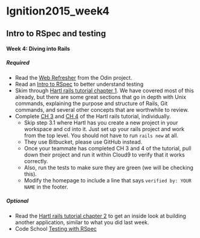 # Ignition2015_week4
## Intro to RSpec and testing

#### Week 4: Diving into Rails
##### Required
- Read the [Web Refresher](http://www.theodinproject.com/ruby-on-rails/a-railsy-web-refresher) from the Odin project.
- Read an [Intro to RSpec](http://blog.teamtreehouse.com/an-introduction-to-rspec) to better understand testing
- Skim through [Hartl rails tutorial chapter 1](https://www.railstutorial.org/book/beginning). We have covered most of this already, but there are some great sections that go in depth with Unix commands, explaining the purpose and structure of Rails, Git commands, and several other concepts that are worthwhile to review. 
- Complete [CH 3](https://www.railstutorial.org/book/static_pages) and [CH 4](https://www.railstutorial.org/book/rails_flavored_ruby) of the Hartl rails tutorial, individually.
  - Skip step 3.1 where Hartl has you create a new project in your workspace and cd into it.  Just set up your rails project and work from the top level.  You should not have to run `rails new` at all.
  - They use Bitbucket, please use GitHub instead. 
  - Once your teammate has completed CH 3 and 4 of the tutorial, pull down their project and run it within Cloud9 to verify that it works correctly.  
  - Also, run the tests to make sure they are green (we will be checking this). 
  - Modify the homepage to include a line that says `verified by: YOUR NAME` in the footer.

##### Optional
- Read the [Hartl rails tutorial chapter 2](https://www.railstutorial.org/book/toy_app) to get an inside look at building another application, similar to what you did last week.
- Code School [Testing with RSpec](https://www.codeschool.com/courses/testing-with-rspec)

